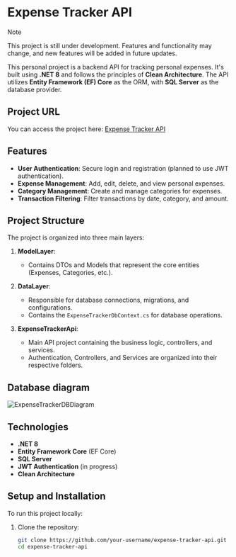 # Expense Tracker API
> [!NOTE]
> This project is still under development. Features and functionality may change, and new features will be added in future updates.

This personal project is a backend API for tracking personal expenses. It's built using **.NET 8** and follows the principles of **Clean Architecture**. The API utilizes **Entity Framework (EF) Core** as the ORM, with **SQL Server** as the database provider.

## Project URL

You can access the project here: [Expense Tracker API](https://github.com/SheltonCarvallo/ExpenseTrackerApi.git)

## Features

- **User Authentication**: Secure login and registration (planned to use JWT authentication).
- **Expense Management**: Add, edit, delete, and view personal expenses.
- **Category Management**: Create and manage categories for expenses.
- **Transaction Filtering**: Filter transactions by date, category, and amount.

## Project Structure

The project is organized into three main layers:

1. **ModelLayer**:
   - Contains DTOs and Models that represent the core entities (Expenses, Categories, etc.).

2. **DataLayer**:
   - Responsible for database connections, migrations, and configurations.
   - Contains the `ExpenseTrackerDbContext.cs` for database operations.

3. **ExpenseTrackerApi**:
   - Main API project containing the business logic, controllers, and services.
   - Authentication, Controllers, and Services are organized into their respective folders.
     
## Database diagram
![ExpenseTrackerDBDiagram](https://github.com/user-attachments/assets/3ebd6dfd-4783-411d-b66d-d488cb7a1b24)

## Technologies

- **.NET 8**
- **Entity Framework Core** (EF Core)
- **SQL Server**
- **JWT Authentication** (in progress)
- **Clean Architecture**

## Setup and Installation

To run this project locally:

1. Clone the repository:
   ```bash
   git clone https://github.com/your-username/expense-tracker-api.git
   cd expense-tracker-api
